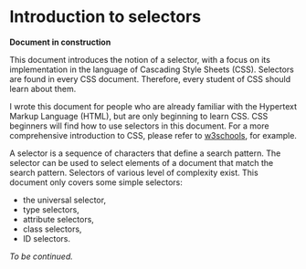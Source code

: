 # Introduction to selectors

**Document in construction**

This document introduces the notion of a selector, with a focus on its implementation in the language of Cascading Style Sheets (CSS). Selectors are found in every CSS document. Therefore, every student of CSS should learn about them.

I wrote this document for people who are already familiar with the Hypertext Markup Language (HTML), but are only beginning to learn CSS. CSS beginners will find how to use selectors in this document. For a more comprehensive introduction to CSS, please refer to [w3schools][css-tutorial], for example.

A selector is a sequence of characters that define a search pattern. The selector can be used to select elements of a document that match the search pattern. Selectors of various level of complexity exist. This document only covers some simple selectors:

* the universal selector,
* type selectors,
* attribute selectors,
* class selectors,
* ID selectors.

*To be continued.*

[css-tutorial]: https://www.w3schools.com/css/default.asp